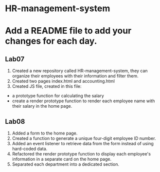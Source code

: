 # HR-management-system

# Add a README file to add your changes for each day. 

## Lab07

1. Created a new repository called HR-management-system, they can organize their employees with their information and filter them.
2. Created two pages index.html and accounting.html
3. Created JS file, created in this file:
* a prototype function for calculating the salary
* create a render prototype function to render each employee name with their salary in the home page.

## Lab08

1. Added a form to the home page.
2. Created a function to generate a unique four-digit employee ID number.
3. Added an event listener to retrieve data from the form instead of using hard-coded data.
4. Refactored the render prototype function to display each employee's information in a separate card on the home page.
5. Separated each department into a dedicated section.

